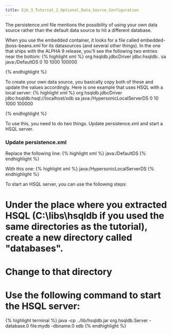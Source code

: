 ```yaml
---
title: Ejb_3_Tutorial_2_Optional_Data_Source_Configuration
---
```

The persistence.xml file mentions the possibility of using your own data source rather than the default data source to hit a different database.

When you use the embedded container, it looks for a file called embedded-jboss-beans.xml for its datasources (and several other things). In the one that ships with the ALPHA 9 release, you'll see the following two entries near the bottom:
{% highlight xml %}
   <bean name="DefaultDSBootstrap"
         class="org.jboss.resource.adapter.jdbc.local.LocalTxDataSource">
      <property name="driverClass">org.hsqldb.jdbcDriver</property>
      <property name="connectionURL">jdbc:hsqldb:.</property>
      <property name="userName">sa</property>
      <property name="jndiName">java:/DefaultDS</property>
      <property name="minSize">0</property>
      <property name="maxSize">10</property>
      <property name="blockingTimeout">1000</property>
      <property name="idleTimeout">100000</property>
      <property name="transactionManager">
          <inject bean="TransactionManager"/>
      </property>
      <property name="cachedConnectionManager">
          <inject bean="CachedConnectionManager"/>
      </property>
      <property name="initialContextProperties">
          <inject bean="InitialContextProperties"/>
      </property>
   </bean>

   <bean name="DefaultDS" class="java.lang.Object">
      <constructor factoryMethod="getDatasource">
         <factory bean="DefaultDSBootstrap"/>
      </constructor>
   </bean>
{% endhighlight %}

To create your own data source, you basically copy both of these and update the values accordingly. Here is one example that uses HSQL with a local server:
{% highlight xml %}
   <bean name="HypersonicLocalServerDSBootstrap" 
         class="org.jboss.resource.adapter.jdbc.local.LocalTxDataSource">
      <property name="driverClass">org.hsqldb.jdbcDriver</property>
      <property name="connectionURL">jdbc:hsqldb:hsql://localhost/xdb</property>
      <property name="userName">sa</property>
      <property name="jndiName">java:/HypersonicLocalServerDS</property>
      <property name="minSize">0</property>
      <property name="maxSize">10</property>
      <property name="blockingTimeout">1000</property>
      <property name="idleTimeout">100000</property>
      <property name="transactionManager">
          <inject bean="TransactionManager"/>
      </property>
      <property name="cachedConnectionManager">
          <inject bean="CachedConnectionManager"/>
      </property>
      <property name="initialContextProperties">
          <inject bean="InitialContextProperties"/>
      </property>
   </bean>
   
   <bean name="HypersonicLocalServerDS" class="java.lang.Object">
      <constructor factoryMethod="getDatasource">
         <factory bean="HypersonicLocalServerDSBootstrap"/>
      </constructor>
   </bean>
{% endhighlight %}

To use this, you need to do two things. Update persistence.xml and start a HSQL server.

### Update persistence.xml
Replace the following line:
{% highlight xml %}
<jta-data-source>java:/DefaultDS</jta-data-source>
{% endhighlight %}

With this one:
{% highlight xml %}
<jta-data-source>java:/HypersonicLocalServerDS</jta-data-source>
{% endhighlight %}

To start an HSQL server, you can use the following steps:
# Under the place where you extracted HSQL (C:\libs\hsqldb if you used the same directories as the tutorial), create a new directory called "databases".
# Change to that directory
# Use the following command to start the HSQL server:
{% highlight terminal %}
java -cp ../lib/hsqldb.jar org.hsqldb.Server -database.0 file:mydb -dbname.0 xdb
{% endhighlight %}
